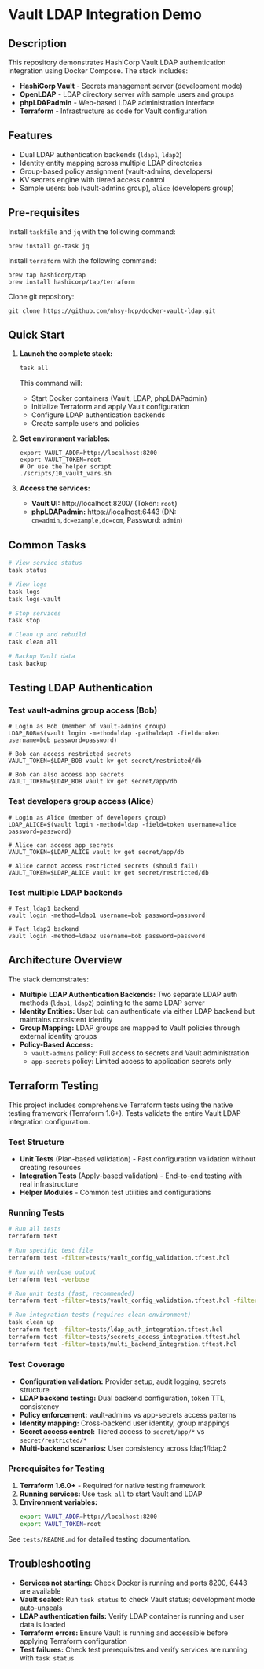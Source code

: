 # Vault LDAP Integration Demo

## Description
This repository demonstrates HashiCorp Vault LDAP authentication integration using Docker Compose. The stack includes:
- **HashiCorp Vault** - Secrets management server (development mode)
- **OpenLDAP** - LDAP directory server with sample users and groups
- **phpLDAPadmin** - Web-based LDAP administration interface
- **Terraform** - Infrastructure as code for Vault configuration

## Features
- Dual LDAP authentication backends (`ldap1`, `ldap2`)
- Identity entity mapping across multiple LDAP directories
- Group-based policy assignment (vault-admins, developers)
- KV secrets engine with tiered access control
- Sample users: `bob` (vault-admins group), `alice` (developers group)

## Pre-requisites
Install `taskfile` and `jq` with the following command:
```shell
brew install go-task jq
```
Install `terraform` with the following command:
```shell
brew tap hashicorp/tap
brew install hashicorp/tap/terraform
```

Clone git repository:
```shell
git clone https://github.com/nhsy-hcp/docker-vault-ldap.git
```

## Quick Start

1. **Launch the complete stack:**
   ```bash
   task all
   ```
   This command will:
   - Start Docker containers (Vault, LDAP, phpLDAPadmin)
   - Initialize Terraform and apply Vault configuration
   - Configure LDAP authentication backends
   - Create sample users and policies

2. **Set environment variables:**
   ```shell
   export VAULT_ADDR=http://localhost:8200
   export VAULT_TOKEN=root
   # Or use the helper script
   ./scripts/10_vault_vars.sh
   ```

3. **Access the services:**
   - **Vault UI:** http://localhost:8200/ (Token: `root`)
   - **phpLDAPadmin:** https://localhost:6443 (DN: `cn=admin,dc=example,dc=com`, Password: `admin`)

## Common Tasks

```bash
# View service status
task status

# View logs
task logs
task logs-vault

# Stop services
task stop

# Clean up and rebuild
task clean all

# Backup Vault data
task backup
```

## Testing LDAP Authentication

### Test vault-admins group access (Bob)
```shell
# Login as Bob (member of vault-admins group)
LDAP_BOB=$(vault login -method=ldap -path=ldap1 -field=token username=bob password=password)

# Bob can access restricted secrets
VAULT_TOKEN=$LDAP_BOB vault kv get secret/restricted/db

# Bob can also access app secrets
VAULT_TOKEN=$LDAP_BOB vault kv get secret/app/db
```

### Test developers group access (Alice)
```shell
# Login as Alice (member of developers group)
LDAP_ALICE=$(vault login -method=ldap -field=token username=alice password=password)

# Alice can access app secrets
VAULT_TOKEN=$LDAP_ALICE vault kv get secret/app/db

# Alice cannot access restricted secrets (should fail)
VAULT_TOKEN=$LDAP_ALICE vault kv get secret/restricted/db
```

### Test multiple LDAP backends
```shell
# Test ldap1 backend
vault login -method=ldap1 username=bob password=password

# Test ldap2 backend
vault login -method=ldap2 username=bob password=password
```

## Architecture Overview

The stack demonstrates:
- **Multiple LDAP Authentication Backends:** Two separate LDAP auth methods (`ldap1`, `ldap2`) pointing to the same LDAP server
- **Identity Entities:** User `bob` can authenticate via either LDAP backend but maintains consistent identity
- **Group Mapping:** LDAP groups are mapped to Vault policies through external identity groups
- **Policy-Based Access:** 
  - `vault-admins` policy: Full access to secrets and Vault administration
  - `app-secrets` policy: Limited access to application secrets only

## Terraform Testing

This project includes comprehensive Terraform tests using the native testing framework (Terraform 1.6+). Tests validate the entire Vault LDAP integration configuration.

### Test Structure

- **Unit Tests** (Plan-based validation) - Fast configuration validation without creating resources
- **Integration Tests** (Apply-based validation) - End-to-end testing with real infrastructure
- **Helper Modules** - Common test utilities and configurations

### Running Tests

```bash
# Run all tests
terraform test

# Run specific test file
terraform test -filter=tests/vault_config_validation.tftest.hcl

# Run with verbose output
terraform test -verbose

# Run unit tests (fast, recommended)
terraform test -filter=tests/vault_config_validation.tftest.hcl -filter=tests/ldap_backends_validation.tftest.hcl -filter=tests/policies_validation.tftest.hcl -filter=tests/identity_mapping_validation.tftest.hcl

# Run integration tests (requires clean environment)
task clean up
terraform test -filter=tests/ldap_auth_integration.tftest.hcl
terraform test -filter=tests/secrets_access_integration.tftest.hcl
terraform test -filter=tests/multi_backend_integration.tftest.hcl
```

### Test Coverage

- **Configuration validation:** Provider setup, audit logging, secrets structure
- **LDAP backend testing:** Dual backend configuration, token TTL, consistency
- **Policy enforcement:** vault-admins vs app-secrets access patterns
- **Identity mapping:** Cross-backend user identity, group mappings
- **Secret access control:** Tiered access to `secret/app/*` vs `secret/restricted/*`
- **Multi-backend scenarios:** User consistency across ldap1/ldap2

### Prerequisites for Testing

1. **Terraform 1.6.0+** - Required for native testing framework
2. **Running services:** Use `task all` to start Vault and LDAP
3. **Environment variables:**
   ```bash
   export VAULT_ADDR=http://localhost:8200
   export VAULT_TOKEN=root
   ```

See `tests/README.md` for detailed testing documentation.

## Troubleshooting

- **Services not starting:** Check Docker is running and ports 8200, 6443 are available
- **Vault sealed:** Run `task status` to check Vault status; development mode auto-unseals
- **LDAP authentication fails:** Verify LDAP container is running and user data is loaded
- **Terraform errors:** Ensure Vault is running and accessible before applying Terraform configuration
- **Test failures:** Check test prerequisites and verify services are running with `task status`
